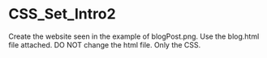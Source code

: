 # CSS_Set_Intro2

Create the website seen in the example of blogPost.png. Use the blog.html file attached. DO NOT change the html file. Only the CSS.
